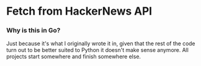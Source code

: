 # Fetch from HackerNews API

### Why is this in Go? 

Just because it's what I originally wrote it in, given that the rest of the code turn out to be
better suited to Python it doesn't make sense anymore. All projects start somewhere and finish
somewhere else.
